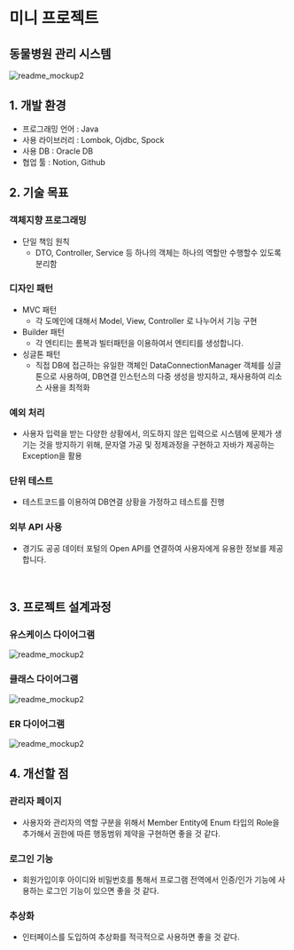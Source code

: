 # 미니 프로젝트 
## 동물병원 관리 시스템

![readme_mockup2](https://github.com/BackJiwan/animal-hospital/assets/95860566/5243cae6-4167-4a19-ad8f-cd33cdd04565)
<br>

## 1. 개발 환경
- 프로그래밍 언어 : Java 
- 사용 라이브러리 : Lombok, Ojdbc, Spock
- 사용 DB : Oracle DB 
- 협업 툴 : Notion, Github
  <br>

## 2. 기술 목표 

### 객체지향 프로그래밍

- 단일 책임 원칙 
  - DTO, Controller, Service 등 하나의 객체는 하나의 역할만 수행할수 있도록 분리함

### 디자인 패턴

- MVC 패턴 
  - 각 도메인에 대해서 Model, View, Controller 로 나누어서 기능 구현 
- Builder 패턴
  - 각 엔티티는 롬복과 빌터패턴을 이용하여서 엔티티를 생성합니다.
- 싱글톤 패턴
  - 직접 DB에 접근하는 유일한 객체인 DataConnectionManager 객체를 싱글톤으로 사용하여, DB연결 인스턴스의 다중 생성을 방지하고, 재사용하여 리소스 사용을 최적화

### 예외 처리

- 사용자 입력을 받는 다양한 상황에서, 의도하지 않은 입력으로 시스템에 문제가 생기는 것을 방지하기 위해, 문자열 가공 및 정제과정을 구현하고 자바가 제공하는 Exception을 활용

### 단위 테스트 

- 테스트코드를 이용하여 DB연결 상황을 가정하고 테스트를 진행

### 외부 API 사용

- 경기도 공공 데이터 포털의 Open API를 연결하여 사용자에게 유용한 정보를 제공합니다. 


<br>

## 3. 프로젝트 설계과정

### 유스케이스 다이어그램
![readme_mockup2](https://github.com/BackJiwan/animal-hospital/assets/95860566/0a44d5c8-810b-4219-8aea-785497550711)
<br>
### 클래스 다이어그램
![readme_mockup2](https://github.com/BackJiwan/animal-hospital/assets/95860566/17af041d-ac0a-40ba-b2b6-c3b581520c48)
<br>
### ER 다이어그램
![readme_mockup2](https://github.com/BackJiwan/animal-hospital/assets/95860566/f601dde4-a8cb-455a-8b52-dc4e47438c28)
<br>

## 4. 개선할 점 

### 관리자 페이지 
- 사용자와 관리자의 역할 구분을 위해서 Member Entity에 Enum 타입의 Role을 추가해서 권한에 따른 행동범위 제약을 구현하면 좋을 것 같다.

### 로그인 기능 
- 회원가입이후 아이디와 비밀번호를 통해서 프로그램 전역에서 인증/인가 기능에 사용하는 로그인 기능이 있으면 좋을 것 같다.

### 추상화
- 인터페이스를 도입하여 추상화를 적극적으로 사용하면 좋을 것 같다.